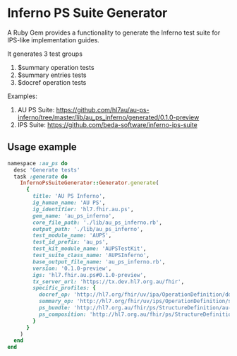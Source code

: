 # Inferno PS Suite Generator

A Ruby Gem provides a functionality to generate the Inferno test suite for IPS-like implementation guides.

It generates 3 test groups
1. $summary operation tests
2. $summary entries tests
3. $docref operation tests

Examples:
1. AU PS Suite: https://github.com/hl7au/au-ps-inferno/tree/master/lib/au_ps_inferno/generated/0.1.0-preview
2. IPS Suite: https://github.com/beda-software/inferno-ips-suite

## Usage example

``` ruby
namespace :au_ps do
  desc 'Generate tests'
  task :generate do
    InfernoPsSuiteGenerator::Generator.generate(
      {
        title: 'AU PS Inferno',
        ig_human_name: 'AU PS',
        ig_identifier: 'hl7.fhir.au.ps',
        gem_name: 'au_ps_inferno',
        core_file_path: './lib/au_ps_inferno.rb',
        output_path: './lib/au_ps_inferno',
        test_module_name: 'AUPS',
        test_id_prefix: 'au_ps',
        test_kit_module_name: 'AUPSTestKit',
        test_suite_class_name: 'AUPSInferno',
        base_output_file_name: 'au_ps_inferno.rb',
        version: '0.1.0-preview',
        igs: 'hl7.fhir.au.ps#0.1.0-preview',
        tx_server_url: 'https://tx.dev.hl7.org.au/fhir',
        specific_profiles: {
          docref_op: 'http://hl7.org/fhir/uv/ipa/OperationDefinition/docref',
          summary_op: 'http://hl7.org/fhir/uv/ips/OperationDefinition/summary',
          ps_bundle: 'http://hl7.org.au/fhir/ps/StructureDefinition/au-ps-bundle',
          ps_composition: 'http://hl7.org.au/fhir/ps/StructureDefinition/au-ps-composition'
        }
      }
    )
  end
end
```

